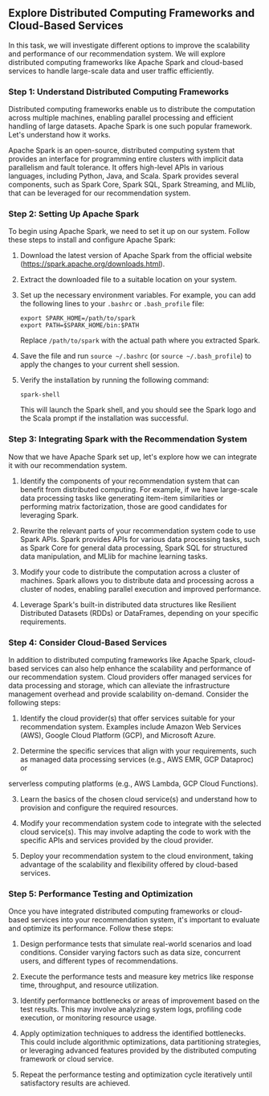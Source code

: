 
## Explore Distributed Computing Frameworks and Cloud-Based Services

In this task, we will investigate different options to improve the scalability and performance of our recommendation system. We will explore distributed computing frameworks like Apache Spark and cloud-based services to handle large-scale data and user traffic efficiently.

### Step 1: Understand Distributed Computing Frameworks

Distributed computing frameworks enable us to distribute the computation across multiple machines, enabling parallel processing and efficient handling of large datasets. Apache Spark is one such popular framework. Let's understand how it works.

Apache Spark is an open-source, distributed computing system that provides an interface for programming entire clusters with implicit data parallelism and fault tolerance. It offers high-level APIs in various languages, including Python, Java, and Scala. Spark provides several components, such as Spark Core, Spark SQL, Spark Streaming, and MLlib, that can be leveraged for our recommendation system.

### Step 2: Setting Up Apache Spark

To begin using Apache Spark, we need to set it up on our system. Follow these steps to install and configure Apache Spark:

1. Download the latest version of Apache Spark from the official website (https://spark.apache.org/downloads.html).

2. Extract the downloaded file to a suitable location on your system.

3. Set up the necessary environment variables. For example, you can add the following lines to your `.bashrc` or `.bash_profile` file:

   ```shell
   export SPARK_HOME=/path/to/spark
   export PATH=$SPARK_HOME/bin:$PATH
   ```

   Replace `/path/to/spark` with the actual path where you extracted Spark.

4. Save the file and run `source ~/.bashrc` (or `source ~/.bash_profile`) to apply the changes to your current shell session.

5. Verify the installation by running the following command:

   ```shell
   spark-shell
   ```

   This will launch the Spark shell, and you should see the Spark logo and the Scala prompt if the installation was successful.

### Step 3: Integrating Spark with the Recommendation System

Now that we have Apache Spark set up, let's explore how we can integrate it with our recommendation system.

1. Identify the components of your recommendation system that can benefit from distributed computing. For example, if we have large-scale data processing tasks like generating item-item similarities or performing matrix factorization, those are good candidates for leveraging Spark.

2. Rewrite the relevant parts of your recommendation system code to use Spark APIs. Spark provides APIs for various data processing tasks, such as Spark Core for general data processing, Spark SQL for structured data manipulation, and MLlib for machine learning tasks.

3. Modify your code to distribute the computation across a cluster of machines. Spark allows you to distribute data and processing across a cluster of nodes, enabling parallel execution and improved performance.

4. Leverage Spark's built-in distributed data structures like Resilient Distributed Datasets (RDDs) or DataFrames, depending on your specific requirements.

### Step 4: Consider Cloud-Based Services

In addition to distributed computing frameworks like Apache Spark, cloud-based services can also help enhance the scalability and performance of our recommendation system. Cloud providers offer managed services for data processing and storage, which can alleviate the infrastructure management overhead and provide scalability on-demand. Consider the following steps:

1. Identify the cloud provider(s) that offer services suitable for your recommendation system. Examples include Amazon Web Services (AWS), Google Cloud Platform (GCP), and Microsoft Azure.

2. Determine the specific services that align with your requirements, such as managed data processing services (e.g., AWS EMR, GCP Dataproc) or

 serverless computing platforms (e.g., AWS Lambda, GCP Cloud Functions).

3. Learn the basics of the chosen cloud service(s) and understand how to provision and configure the required resources.

4. Modify your recommendation system code to integrate with the selected cloud service(s). This may involve adapting the code to work with the specific APIs and services provided by the cloud provider.

5. Deploy your recommendation system to the cloud environment, taking advantage of the scalability and flexibility offered by cloud-based services.

### Step 5: Performance Testing and Optimization

Once you have integrated distributed computing frameworks or cloud-based services into your recommendation system, it's important to evaluate and optimize its performance. Follow these steps:

1. Design performance tests that simulate real-world scenarios and load conditions. Consider varying factors such as data size, concurrent users, and different types of recommendations.

2. Execute the performance tests and measure key metrics like response time, throughput, and resource utilization.

3. Identify performance bottlenecks or areas of improvement based on the test results. This may involve analyzing system logs, profiling code execution, or monitoring resource usage.

4. Apply optimization techniques to address the identified bottlenecks. This could include algorithmic optimizations, data partitioning strategies, or leveraging advanced features provided by the distributed computing framework or cloud service.

5. Repeat the performance testing and optimization cycle iteratively until satisfactory results are achieved.

